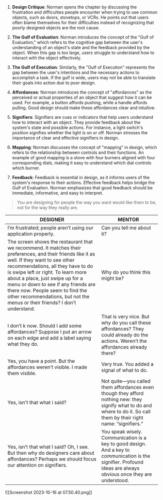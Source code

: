 1. **Design Critique**: Norman opens the chapter by discussing the frustration and difficulties people encounter when trying to use common objects, such as doors, stovetops, or VCRs. He points out that users often blame themselves for their difficulties instead of recognizing that poorly designed objects are the root cause.

2. **The Gulf of Evaluation**: Norman introduces the concept of the "Gulf of Evaluation," which refers to the cognitive gap between the user's understanding of an object's state and the feedback provided by the object. When this gap is too large, users struggle to understand how to interact with the object effectively.
   
3. **The Gulf of Execution**: Similarly, the "Gulf of Execution" represents the gap between the user's intentions and the necessary actions to accomplish a task. If the gulf is wide, users may not be able to translate their goals into action due to poor design.
   
4. **Affordances**: Norman introduces the concept of "affordances" as the perceived or actual properties of an object that suggest how it can be used. For example, a button affords pushing, while a handle affords pulling. Good design should make these affordances clear and intuitive.
   
5. **Signifiers**: Signifiers are cues or indicators that help users understand how to interact with an object. They provide feedback about the system's state and possible actions. For instance, a light switch's position signifies whether the light is on or off. Norman stresses the importance of clear and effective signifiers in design.
   
6. **Mapping**: Norman discusses the concept of "mapping" in design, which refers to the relationship between controls and their functions. An example of good mapping is a stove with four burners aligned with four corresponding dials, making it easy to understand which dial controls which burner.
   
7. **Feedback**: Feedback is essential in design, as it informs users of the system's response to their actions. Effective feedback helps bridge the Gulf of Evaluation. Norman emphasizes that good feedback should be immediate, informative, and easy to interpret.
   

>You are designing for people the way you want would like them to be, not for the way they really are.


| **DESIGNER** | **MENTOR** |
|--------------|------------|
| I’m frustrated; people aren’t using our application properly.|Can you tell me about it? |
|The screen shows the restaurant that we recommend. It matches their preferences, and their friends like it as well. If they want to see other recommendations, all they have to do is swipe left or right. To learn more about a place, just swipe up for a menu or down to see if any friends are there now. People seem to find the other recommendations, but not the menus or their friends? I don’t understand. | Why do you think this might be? |
|I don’t k now. Should I add some affordances? Suppose I put an arrow on each edge and add a label saying what they do.| That is very nice. But why do you call these affordances? They could already do the actions. Weren’t the affordances already there? |
| Yes, you have a point. But the affordances weren’t visible. I made them visible.| Very true. You added a signal of what to do.|
|Yes, isn't that what i said? | Not quite—you called them affordances even though they afford nothing new: they signify what to do and where to do it. So call them by their right name: “signifiers.” |
| Yes, isn’t that what I said? Oh, I see. But then why do designers care about affordances? Perhaps we should focus our attention on signifiers. | You speak wisely. Communication is a key to good design. And a key to communication is the signifier. Profound ideas are always obvious once they are understood. |

![[Screenshot 2023-10-16 at 07.50.40.png]]